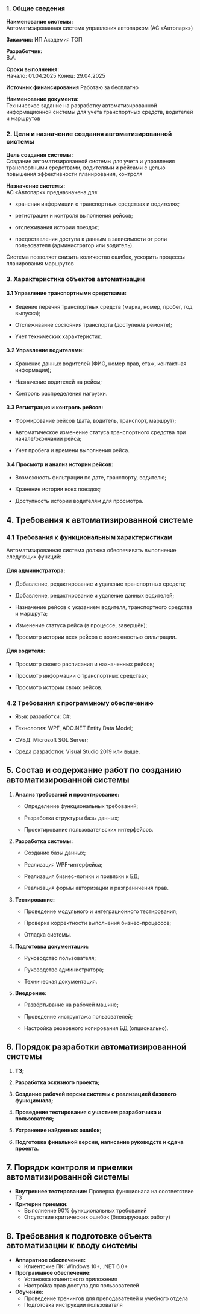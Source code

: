### **1. Общие сведения**

**Наименование системы:**  
Автоматизированная система управления автопарком (АС «Автопарк»)

**Заказчик:**
ИП Академия ТОП

**Разработчик:**  
В.А.

**Сроки выполнения:**  
Начало: 01.04.2025
Конец: 29.04.2025

**Источник финансирования**
Работаю за бесплатно

**Наименование документа:**  
Техническое задание на разработку автоматизированной информационной системы для учета транспортных средств, водителей и маршрутов

### **2. Цели и назначение создания автоматизированной системы**

**Цель создания системы:**  
Создание автоматизированной системы для учета и управления транспортными средствами, водителями и рейсами с целью повышения эффективности планирования, контроля

**Назначение системы:**  
АС «Автопарк» предназначена для:

- хранения информации о транспортных средствах и водителях;
    
- регистрации и контроля выполнения рейсов;
    
- отслеживания истории поездок;
    
- предоставления доступа к данным в зависимости от роли пользователя (администратор или водитель).
    

Система позволяет снизить количество ошибок, ускорить процессы планирования маршрутов

### **3. Характеристика объектов автоматизации**

#### 3.1 Управление транспортными средствами:

- Ведение перечня транспортных средств (марка, номер, пробег, год выпуска);
    
- Отслеживание состояния транспорта (доступен/в ремонте);
    
- Учет технических характеристик.
    

#### 3.2 Управление водителями:

- Хранение данных водителей (ФИО, номер прав, стаж, контактная информация);
    
- Назначение водителей на рейсы;
    
- Контроль распределения нагрузки.
    

#### 3.3 Регистрация и контроль рейсов:

- Формирование рейсов (дата, водитель, транспорт, маршрут);
    
- Автоматическое изменение статуса транспортного средства при начале/окончании рейса;
    
- Учет пробега и времени выполнения рейса.
    

#### 3.4 Просмотр и анализ истории рейсов:

- Возможность фильтрации по дате, транспорту, водителю;
    
- Хранение истории всех поездок;
    
- Доступность истории водителям для просмотра.

## **4. Требования к автоматизированной системе**

### 4.1 Требования к функциональным характеристикам

Автоматизированная система должна обеспечивать выполнение следующих функций:

#### Для администратора:

- Добавление, редактирование и удаление транспортных средств;
    
- Добавление, редактирование и удаление данных водителей;
    
- Назначение рейсов с указанием водителя, транспортного средства и маршрута;
    
- Изменение статуса рейса (в процессе, завершён);
    
- Просмотр истории всех рейсов с возможностью фильтрации.
    

#### Для водителя:

- Просмотр своего расписания и назначенных рейсов;
    
- Просмотр информации о транспортных средствах;
    
- Просмотр истории своих рейсов.

### 4.2 Требования к программному обеспечению

- Язык разработки: C#;
    
- Технология: WPF, ADO.NET Entity Data Model;
    
- СУБД: Microsoft SQL Server;
    
- Среда разработки: Visual Studio 2019 или выше.

## **5. Состав и содержание работ по созданию автоматизированной системы**

1. **Анализ требований и проектирование:**
    
    - Определение функциональных требований;
        
    - Разработка структуры базы данных;
        
    - Проектирование пользовательских интерфейсов.
        
2. **Разработка системы:**
    
    - Создание базы данных;
        
    - Реализация WPF-интерфейса;
        
    - Реализация бизнес-логики и привязки к БД;
        
    - Реализация формы авторизации и разграничения прав.
        
3. **Тестирование:**
    
    - Проведение модульного и интеграционного тестирования;
        
    - Проверка корректности выполнения бизнес-процессов;
        
    - Отладка системы.
        
4. **Подготовка документации:**
    
    - Руководство пользователя;
        
    - Руководство администратора;
        
    - Техническая документация.
        
5. **Внедрение:**
    
    - Развёртывание на рабочей машине;
        
    - Проведение инструктажа пользователей;
        
    - Настройка резервного копирования БД (опционально).
        


## **6. Порядок разработки автоматизированной системы**

1. **ТЗ;**
    
2. **Разработка эскизного проекта;**
    
3. **Создание рабочей версии системы с реализацией базового функционала;**
    
4. **Проведение тестирования с участием разработчика и пользователя;**
    
5. **Устранение найденных ошибок;**
    
6. **Подготовка финальной версии, написание руководств и сдача проекта.**

	
## 7. Порядок контроля и приемки автоматизированной системы

- **Внутреннее тестирование:** Проверка функционала на соответствие ТЗ
- **Критерии приемки:**
    - Выполнение 90% функциональных требований
    - Отсутствие критических ошибок (блокирующих работу)


## 8. Требования к подготовке объекта автоматизации к вводу системы

- **Аппаратное обеспечение:**
    - Клиентские ПК: Windows 10+, .NET 6.0+
- **Программное обеспечение:**
    - Установка клиентского приложения
    - Настройка прав доступа для пользователей
- **Обучение:**
    - Проведение тренингов для преподавателей и учебного отдела
    - Подготовка инструкции пользователя